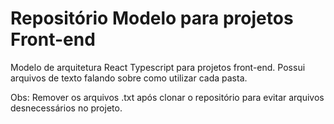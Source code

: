 # Repositório Modelo para projetos Front-end
Modelo de arquitetura React Typescript para projetos front-end. Possui arquivos de texto falando sobre como utilizar cada pasta.

Obs: Remover os arquivos .txt após clonar o repositório para evitar arquivos desnecessários no projeto.